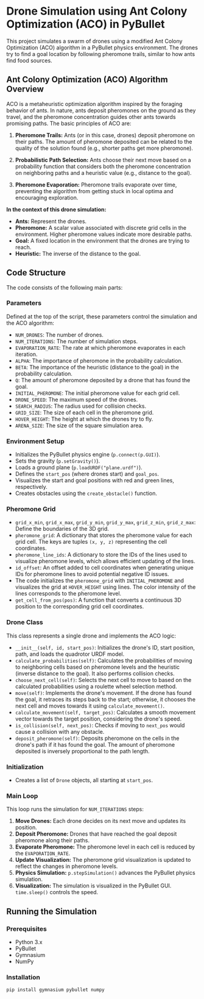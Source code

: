 # Drone Simulation using Ant Colony Optimization (ACO) in PyBullet

This project simulates a swarm of drones using a modified Ant Colony Optimization (ACO) algorithm in a PyBullet physics environment. The drones try to find a goal location by following pheromone trails, similar to how ants find food sources.

## Ant Colony Optimization (ACO) Algorithm Overview

ACO is a metaheuristic optimization algorithm inspired by the foraging behavior of ants. In nature, ants deposit pheromones on the ground as they travel, and the pheromone concentration guides other ants towards promising paths. The basic principles of ACO are:

1.  **Pheromone Trails:** Ants (or in this case, drones) deposit pheromone on their paths. The amount of pheromone deposited can be related to the quality of the solution found (e.g., shorter paths get more pheromone).

2.  **Probabilistic Path Selection:** Ants choose their next move based on a probability function that considers both the pheromone concentration on neighboring paths and a heuristic value (e.g., distance to the goal).

3.  **Pheromone Evaporation:** Pheromone trails evaporate over time, preventing the algorithm from getting stuck in local optima and encouraging exploration.

**In the context of this drone simulation:**

*   **Ants:** Represent the drones.
*   **Pheromone:** A scalar value associated with discrete grid cells in the environment. Higher pheromone values indicate more desirable paths.
*   **Goal:** A fixed location in the environment that the drones are trying to reach.
*   **Heuristic:** The inverse of the distance to the goal.

## Code Structure

The code consists of the following main parts:

### Parameters

Defined at the top of the script, these parameters control the simulation and the ACO algorithm:

*   `NUM_DRONES`: The number of drones.
*   `NUM_ITERATIONS`: The number of simulation steps.
*   `EVAPORATION_RATE`: The rate at which pheromone evaporates in each iteration.
*   `ALPHA`: The importance of pheromone in the probability calculation.
*   `BETA`: The importance of the heuristic (distance to the goal) in the probability calculation.
*   `Q`: The amount of pheromone deposited by a drone that has found the goal.
*   `INITIAL_PHEROMONE`: The initial pheromone value for each grid cell.
*   `DRONE_SPEED`: The maximum speed of the drones.
*   `SEARCH_RADIUS`: The radius used for collision checks.
*   `GRID_SIZE`: The size of each cell in the pheromone grid.
*   `HOVER_HEIGHT`: The height at which the drones try to fly.
*   `ARENA_SIZE`: The size of the square simulation area.

### Environment Setup

*   Initializes the PyBullet physics engine (`p.connect(p.GUI)`).
*   Sets the gravity (`p.setGravity()`).
*   Loads a ground plane (`p.loadURDF("plane.urdf")`).
*   Defines the `start_pos` (where drones start) and `goal_pos`.
*   Visualizes the start and goal positions with red and green lines, respectively.
*   Creates obstacles using the `create_obstacle()` function.

### Pheromone Grid

*   `grid_x_min`, `grid_x_max`, `grid_y_min`, `grid_y_max`, `grid_z_min`, `grid_z_max`: Define the boundaries of the 3D grid.
*   `pheromone_grid`: A dictionary that stores the pheromone value for each grid cell. The keys are tuples `(x, y, z)` representing the cell coordinates.
*   `pheromone_line_ids`: A dictionary to store the IDs of the lines used to visualize pheromone levels, which allows efficient updating of the lines.
*   `id_offset`: An offset added to cell coordinates when generating unique IDs for pheromone lines to avoid potential negative ID issues.
*   The code initializes the `pheromone_grid` with `INITIAL_PHEROMONE` and visualizes the grid at `HOVER_HEIGHT` using lines. The color intensity of the lines corresponds to the pheromone level.
*   `get_cell_from_pos(pos)`: A function that converts a continuous 3D position to the corresponding grid cell coordinates.

### Drone Class

This class represents a single drone and implements the ACO logic:

*   `__init__(self, id, start_pos)`: Initializes the drone's ID, start position, path, and loads the quadrotor URDF model.
*   `calculate_probabilities(self)`: Calculates the probabilities of moving to neighboring cells based on pheromone levels and the heuristic (inverse distance to the goal). It also performs collision checks.
*   `choose_next_cell(self)`: Selects the next cell to move to based on the calculated probabilities using a roulette wheel selection method.
*   `move(self)`: Implements the drone's movement. If the drone has found the goal, it retraces its steps back to the start; otherwise, it chooses the next cell and moves towards it using `calculate_movement()`.
*   `calculate_movement(self, target_pos)`: Calculates a smooth movement vector towards the target position, considering the drone's speed.
*   `is_collision(self, next_pos)`: Checks if moving to `next_pos` would cause a collision with any obstacle.
*   `deposit_pheromone(self)`: Deposits pheromone on the cells in the drone's path if it has found the goal. The amount of pheromone deposited is inversely proportional to the path length.

### Initialization

*   Creates a list of `Drone` objects, all starting at `start_pos`.

### Main Loop

This loop runs the simulation for `NUM_ITERATIONS` steps:

1.  **Move Drones:** Each drone decides on its next move and updates its position.
2.  **Deposit Pheromone:** Drones that have reached the goal deposit pheromone along their paths.
3.  **Evaporate Pheromone:** The pheromone level in each cell is reduced by the `EVAPORATION_RATE`.
4.  **Update Visualization:** The pheromone grid visualization is updated to reflect the changes in pheromone levels.
5.  **Physics Simulation:** `p.stepSimulation()` advances the PyBullet physics simulation.
6.  **Visualization:** The simulation is visualized in the PyBullet GUI. `time.sleep()` controls the speed.

## Running the Simulation

### Prerequisites

*   Python 3.x
*   PyBullet
*   Gymnasium
*   NumPy

### Installation

```bash
pip install gymnasium pybullet numpy